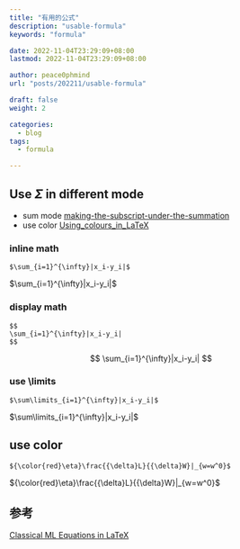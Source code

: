 ```yaml
---
title: "有用的公式"
description: "usable-formula"
keywords: "formula"

date: 2022-11-04T23:29:09+08:00
lastmod: 2022-11-04T23:29:09+08:00

author: peace0phmind
url: "posts/202211/usable-formula"

draft: false
weight: 2

categories:
  - blog
tags:
  - formula

---
```


## Use $\Sigma$ in different mode
- sum mode [making-the-subscript-under-the-summation](https://tex.stackexchange.com/questions/218603/making-the-subscript-under-the-summation)
- use color [Using_colours_in_LaTeX](https://www.overleaf.com/learn/latex/Using_colours_in_LaTeX)

### inline math
```text
$\sum_{i=1}^{\infty}|x_i-y_i|$
```
$\sum_{i=1}^{\infty}|x_i-y_i|$

### display math
```text
$$
\sum_{i=1}^{\infty}|x_i-y_i|
$$
```
$$
\sum_{i=1}^{\infty}|x_i-y_i|
$$

### use \limits
```text
$\sum\limits_{i=1}^{\infty}|x_i-y_i|$
```
$\sum\limits_{i=1}^{\infty}|x_i-y_i|$

## use color
```text
${\color{red}\eta}\frac{{\delta}L}{{\delta}W}|_{w=w^0}$
```
${\color{red}\eta}\frac{{\delta}L}{{\delta}W}|_{w=w^0}$

## 参考
[Classical ML Equations in LaTeX](https://blmoistawinde.github.io/ml_equations_latex/)